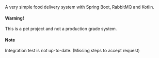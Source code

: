 A very simple food delivery system with Spring Boot, RabbitMQ and Kotlin.

#### Warning!
This is a pet project and not a production grade system.

#### Note
Integration test is not up-to-date. (Missing steps to accept request)